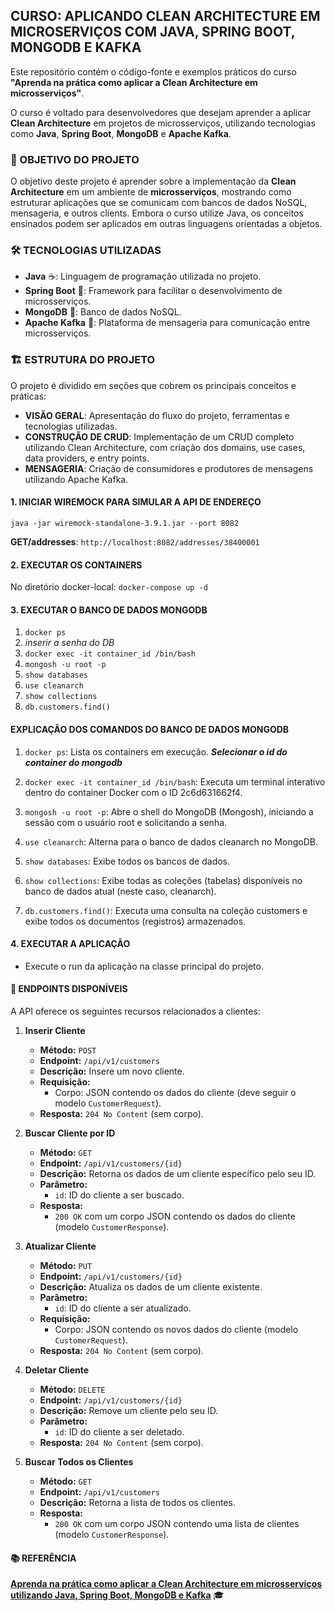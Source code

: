 ## CURSO: APLICANDO CLEAN ARCHITECTURE EM MICROSERVIÇOS COM JAVA, SPRING BOOT, MONGODB E KAFKA
Este repositório contém o código-fonte e exemplos práticos do curso **"Aprenda na prática como aplicar a Clean Architecture em microsserviços"**.

O curso é voltado para desenvolvedores que desejam aprender a aplicar **Clean Architecture** em projetos de microsserviços,
utilizando tecnologias como **Java**, **Spring Boot**, **MongoDB** e **Apache Kafka**.

### 🎯 OBJETIVO DO PROJETO
O objetivo deste projeto é aprender sobre a implementação da **Clean Architecture** em um ambiente de **microsserviços**,
mostrando como estruturar aplicações que se comunicam com bancos de dados NoSQL, mensageria, e outros clients.
Embora o curso utilize Java, os conceitos ensinados podem ser aplicados em outras linguagens orientadas a objetos.

### 🛠️ TECNOLOGIAS UTILIZADAS
- **Java** ☕️: Linguagem de programação utilizada no projeto.
- **Spring Boot** 🌱: Framework para facilitar o desenvolvimento de microsserviços.
- **MongoDB** 🍃: Banco de dados NoSQL.
- **Apache Kafka** 📨: Plataforma de mensageria para comunicação entre microsserviços.

### 🏗️ ESTRUTURA DO PROJETO
O projeto é dividido em seções que cobrem os principais conceitos e práticas:

-  **VISÃO GERAL**: Apresentação do fluxo do projeto, ferramentas e tecnologias utilizadas.
- **CONSTRUÇÃO DE CRUD**: Implementação de um CRUD completo utilizando Clean Architecture, com criação dos domains, use cases, data providers, e entry points.
- **MENSAGERIA**: Criação de consumidores e produtores de mensagens utilizando Apache Kafka.

#### 1. INICIAR WIREMOCK PARA SIMULAR A API DE ENDEREÇO
`java -jar wiremock-standalone-3.9.1.jar --port 8082`

**GET/addresses**:  `http://localhost:8082/addresses/38400001`

#### 2. EXECUTAR OS CONTAINERS
No diretório docker-local: `docker-compose up -d`

#### 3. EXECUTAR O BANCO DE DADOS MONGODB
1. `docker ps`
2. *inserir a senha do DB*
3. `docker exec -it container_id /bin/bash`
4. `mongosh -u root -p`
5. `show databases`
6. `use cleanarch`
7. `show collections`
8. `db.customers.find()`

#### EXPLICAÇÃO DOS COMANDOS DO BANCO DE DADOS MONGODB
1. `docker ps`: Lista os containers em execução. **_Selecionar o id do container do mongodb_**

2. `docker exec -it container_id /bin/bash`: Executa um terminal interativo dentro do container Docker com o ID 2c6d631662f4.

3. `mongosh -u root -p`: Abre o shell do MongoDB (Mongosh), iniciando a sessão com o usuário root e solicitando a senha.

4. `use cleanarch`: Alterna para o banco de dados cleanarch no MongoDB.

5. `show databases`: Exibe todos os bancos de dados.

6. `show collections`: Exibe todas as coleções (tabelas) disponíveis no banco de dados atual (neste caso, cleanarch).

7. `db.customers.find()`: Executa uma consulta na coleção customers e exibe todos os documentos (registros) armazenados.

#### 4. EXECUTAR A APLICAÇÃO
- Execute o run da aplicação na classe principal do projeto.

#### 📡 ENDPOINTS DISPONÍVEIS

A API oferece os seguintes recursos relacionados a clientes:

1. **Inserir Cliente**
    - **Método:** `POST`
    - **Endpoint:** `/api/v1/customers`
    - **Descrição:** Insere um novo cliente.
    - **Requisição:**
        - Corpo: JSON contendo os dados do cliente (deve seguir o modelo `CustomerRequest`).
    - **Resposta:** `204 No Content` (sem corpo).

2. **Buscar Cliente por ID**
    - **Método:** `GET`
    - **Endpoint:** `/api/v1/customers/{id}`
    - **Descrição:** Retorna os dados de um cliente específico pelo seu ID.
    - **Parâmetro:**
        - `id`: ID do cliente a ser buscado.
    - **Resposta:**
        - `200 OK` com um corpo JSON contendo os dados do cliente (modelo `CustomerResponse`).

3. **Atualizar Cliente**
    - **Método:** `PUT`
    - **Endpoint:** `/api/v1/customers/{id}`
    - **Descrição:** Atualiza os dados de um cliente existente.
    - **Parâmetro:**
        - `id`: ID do cliente a ser atualizado.
    - **Requisição:**
        - Corpo: JSON contendo os novos dados do cliente (modelo `CustomerRequest`).
    - **Resposta:** `204 No Content` (sem corpo).

4. **Deletar Cliente**
    - **Método:** `DELETE`
    - **Endpoint:** `/api/v1/customers/{id}`
    - **Descrição:** Remove um cliente pelo seu ID.
    - **Parâmetro:**
        - `id`: ID do cliente a ser deletado.
    - **Resposta:** `204 No Content` (sem corpo).

5. **Buscar Todos os Clientes**
    - **Método:** `GET`
    - **Endpoint:** `/api/v1/customers`
    - **Descrição:** Retorna a lista de todos os clientes.
    - **Resposta:**
        - `200 OK` com um corpo JSON contendo uma lista de clientes (modelo `CustomerResponse`).

#### 📚 REFERÊNCIA
[**Aprenda na prática como aplicar a Clean Architecture em microsserviços utilizando Java, Spring Boot, MongoDB e Kafka**](https://www.udemy.com/course/descomplicando-clean-architecture-na-pratica) 🎓
